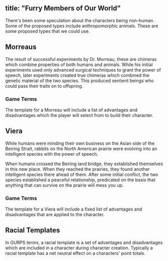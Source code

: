 title: "Furry Members of Our World"
---
There's been some speculation about the characters being non-human.  Some of the proposed types include anthropomorphic animals.  These are some proposed types that we could use.

## Morreaus

The result of successful experiments by Dr. Morreau, these are chimeras which combine properties of both humans and animals.  While his initial experiments used only advanced surgical techniques to grant the power of speech, later experiments created true chimeras which combined the genetic material of the two species.  This produced sentient beings who could pass their traits on to offspring.

### Game Terms
The template for a Morreau will include a list of advantages and disadvantages which the player will select from to build their character.

## Viera

While humans were minding their own business on the Asian side of the Beiring Strait, rabbits on the North American prairie were evolving into an intelligent species with the power of speech.

When humans crossed the Beiring land bridge, they established themselves in this new place.  When they reached the prairies, they found another intelligent species there ahead of them.  After some initial conflict, the two species established a peaceful relationship, predicated on the basis that anything that can survive on the prairie will mess you up.

### Game Terms

The template for a Viera will include a fixed list of advantages and disadvantages that are applied to the character.

## Racial Templates

In GURPS terms, a racial template is a set of advantages and disadvantages which are included in a character during character creation.  Typically a racial template has a net neutral effect on a characters' point totals.